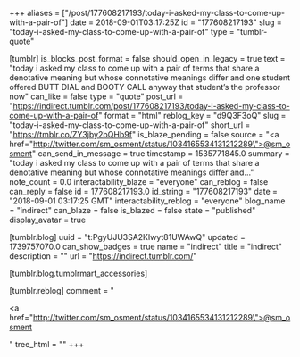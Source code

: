 +++
aliases = ["/post/177608217193/today-i-asked-my-class-to-come-up-with-a-pair-of"]
date = 2018-09-01T03:17:25Z
id = "177608217193"
slug = "today-i-asked-my-class-to-come-up-with-a-pair-of"
type = "tumblr-quote"

[tumblr]
is_blocks_post_format = false
should_open_in_legacy = true
text = "today i asked my class to come up with a pair of terms that share a denotative meaning but whose connotative meanings differ and one student offered BUTT DIAL and BOOTY CALL anyway that student&rsquo;s the professor now"
can_like = false
type = "quote"
post_url = "https://indirect.tumblr.com/post/177608217193/today-i-asked-my-class-to-come-up-with-a-pair-of"
format = "html"
reblog_key = "d9Q3F3oQ"
slug = "today-i-asked-my-class-to-come-up-with-a-pair-of"
short_url = "https://tmblr.co/ZY3jby2bQHb9f"
is_blaze_pending = false
source = "<a href=\"http://twitter.com/sm_osment/status/1034165534131212289\">@sm_osment</a>"
can_send_in_message = true
timestamp = 1535771845.0
summary = "today i asked my class to come up with a pair of terms that share a denotative meaning but whose connotative meanings differ and..."
note_count = 0.0
interactability_blaze = "everyone"
can_reblog = false
can_reply = false
id = 177608217193.0
id_string = "177608217193"
date = "2018-09-01 03:17:25 GMT"
interactability_reblog = "everyone"
blog_name = "indirect"
can_blaze = false
is_blazed = false
state = "published"
display_avatar = true

[tumblr.blog]
uuid = "t:PgyUJU3SA2Klwyt81UWAwQ"
updated = 1739757070.0
can_show_badges = true
name = "indirect"
title = "indirect"
description = ""
url = "https://indirect.tumblr.com/"

[tumblr.blog.tumblrmart_accessories]

[tumblr.reblog]
comment = "<p><a href=\"http://twitter.com/sm_osment/status/1034165534131212289\">@sm_osment</a></p>"
tree_html = ""
+++
